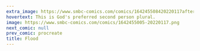 ```yaml
---
extra_image: https://www.smbc-comics.com/comics/164245508420220117after.png
hovertext: This is God's preferred second person plural.
image: https://www.smbc-comics.com/comics/1642455005-20220117.png
next_comic: null
prev_comic: procreate
title: Flood
---
```


